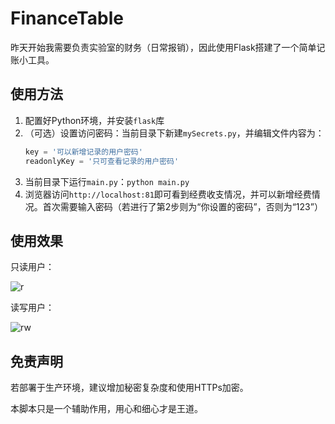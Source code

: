 <!--
 * @Author: LetMeFly
 * @Date: 2024-01-10 14:31:16
 * @LastEditors: LetMeFly.xyz
 * @LastEditTime: 2025-05-10 10:18:33
-->
# FinanceTable

昨天开始我需要负责实验室的财务（日常报销），因此使用Flask搭建了一个简单记账小工具。

## 使用方法

1. 配置好Python环境，并安装```flask```库
2. （可选）设置访问密码：当前目录下新建```mySecrets.py```，并编辑文件内容为：
   ```python
   key = '可以新增记录的用户密码'
   readonlyKey = '只可查看记录的用户密码'
   ```
3. 当前目录下运行```main.py```：```python main.py```
4. 浏览器访问```http://localhost:81```即可看到经费收支情况，并可以新增经费情况。首次需要输入密码（若进行了第2步则为“你设置的密码”，否则为“123”）

## 使用效果

只读用户：

![r](https://github.com/LetMeFly666/FinanceTable/assets/56995506/aae58a8d-9aac-4b79-afe6-0f56a42ee288)

读写用户：

![rw](https://github.com/LetMeFly666/FinanceTable/assets/56995506/13f8ab90-7956-4d59-980b-af3696b7f62e)

## 免责声明

若部署于生产环境，建议增加秘密复杂度和使用HTTPs加密。

本脚本只是一个辅助作用，用心和细心才是王道。
